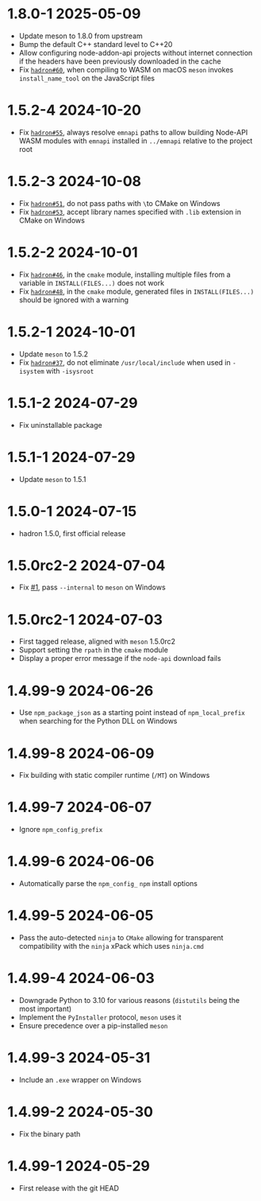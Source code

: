 # 1.8.0-1 2025-05-09
  * Update meson to 1.8.0 from upstream
  * Bump the default C++ standard level to C++20
  * Allow configuring node-addon-api projects without internet connection if the headers have been previously downloaded in the cache
  * Fix [`hadron#60`](https://github.com/mmomtchev/hadron/issues/60), when compiling to WASM on macOS `meson` invokes `install_name_tool` on the JavaScript files

# 1.5.2-4 2024-10-20
  * Fix [`hadron#55`](https://github.com/mmomtchev/hadron/issues/55), always resolve `emnapi` paths to allow building Node-API WASM modules with `emnapi` installed in `../emnapi` relative to the project root

# 1.5.2-3 2024-10-08
  * Fix [`hadron#51`](https://github.com/mmomtchev/hadron/issues/51), do not pass paths with `\`to CMake on Windows
  * Fix [`hadron#53`](https://github.com/mmomtchev/hadron/issues/53), accept library names specified with `.lib` extension in CMake on Windows

# 1.5.2-2 2024-10-01
  * Fix [`hadron#46`](https://github.com/mmomtchev/hadron/issues/46), in the `cmake` module, installing multiple files from a variable in `INSTALL(FILES...)` does not work
  * Fix [`hadron#48`](https://github.com/mmomtchev/hadron/issues/48), in the `cmake` module, generated files in `INSTALL(FILES...)` should be ignored with a warning

# 1.5.2-1 2024-10-01
  * Update `meson` to 1.5.2
  * Fix [`hadron#37`](https://github.com/mmomtchev/hadron/issues/37), do not eliminate `/usr/local/include` when used in `-isystem` with `-isysroot`

# 1.5.1-2 2024-07-29
  * Fix uninstallable package

# 1.5.1-1 2024-07-29
  * Update `meson` to 1.5.1

# 1.5.0-1 2024-07-15
  * hadron 1.5.0, first official release

# 1.5.0rc2-2 2024-07-04
  * Fix [#1](https://github.com/mmomtchev/meson-xpack/issues/1), pass `--internal` to `meson` on Windows

# 1.5.0rc2-1 2024-07-03
  * First tagged release, aligned with `meson` 1.5.0rc2
  * Support setting the `rpath` in the `cmake` module
  * Display a proper error message if the `node-api` download fails

# 1.4.99-9 2024-06-26
  * Use `npm_package_json` as a starting point instead of `npm_local_prefix` when searching for the Python DLL on Windows

# 1.4.99-8 2024-06-09
  * Fix building with static compiler runtime (`/MT`) on Windows

# 1.4.99-7 2024-06-07
  * Ignore `npm_config_prefix`

# 1.4.99-6 2024-06-06
  * Automatically parse the `npm_config_` `npm` install options

# 1.4.99-5 2024-06-05
  * Pass the auto-detected `ninja` to `CMake` allowing for transparent compatibility with the `ninja` xPack which uses `ninja.cmd`

# 1.4.99-4 2024-06-03
  * Downgrade Python to 3.10 for various reasons (`distutils` being the most important)
  * Implement the `PyInstaller` protocol, `meson` uses it
  * Ensure precedence over a pip-installed `meson`

# 1.4.99-3 2024-05-31
  * Include an `.exe` wrapper on Windows

# 1.4.99-2 2024-05-30
  * Fix the binary path

# 1.4.99-1 2024-05-29
  * First release with the git HEAD
